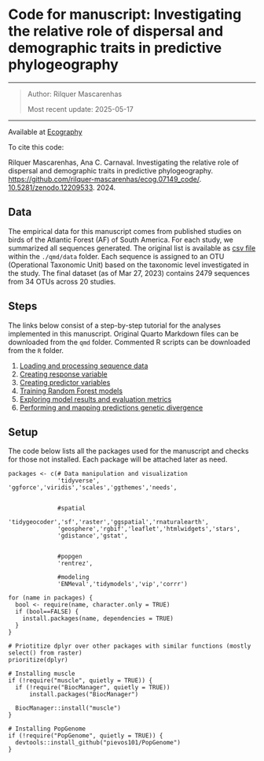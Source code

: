 # Code for manuscript: Investigating the relative role of dispersal and demographic traits in predictive phylogeography

------------------------------------------------------------------------

> Author: Rilquer Mascarenhas
> 
> Most recent update: 2025-05-17

------------------------------------------------------------------------
Available at [Ecography](https://doi.org/10.1111/ecog.07149)
 
To cite this code:

Rilquer Mascarenhas, Ana C. Carnaval. Investigating the relative role of dispersal and demographic traits in predictive phylogeography. https://github.com/rilquer-mascarenhas/ecog.07149_code/. [10.5281/zenodo.12209533](https://doi.org/10.5281/zenodo.12209533). 2024.

## Data

The empirical data for this manuscript comes from published studies on birds of the Atlantic Forest (AF) of South America. For each study, we summarized all sequences generated. The original list is available as [csv file](./qmd/data/afmtdna_orig) within the `./qmd/data` folder. Each sequence is assigned to an OTU (Operational Taxonomic Unit) based on the taxonomic level investigated in the study. The final dataset (as of Mar 27, 2023) contains 2479 sequences from 34 OTUs across 20 studies.

## Steps

The links below consist of a step-by-step tutorial for the analyses implemented in this manuscript. Original Quarto Markdown files can be downloaded from the `qmd` folder. Commented R scripts can be downloaded from the `R` folder.

1.  [Loading and processing sequence data](./qmd/1_loading.qmd)
2.  [Creating response variable](./qmd/2_response.qmd)
3.  [Creating predictor variables](./qmd/3_predictors.qmd)
4.  [Training Random Forest models](./qmd/4_training.qmd)
5.  [Exploring model results and evaluation metrics](./qmd/5_results.qmd)
6.  [Performing and mapping predictions genetic divergence](./qmd/6_predictions.qmd)

## Setup

The code below lists all the packages used for the manuscript and checks for those not installed. Each package will be attached later as need.

```{r}
packages <- c(# Data manipulation and visualization
              'tidyverse', 'ggforce','viridis','scales','ggthemes','needs',
              
              
              #spatial
              'tidygeocoder','sf','raster','ggspatial','rnaturalearth',
              'geosphere','rgbif','leaflet','htmlwidgets','stars',
              'gdistance','gstat',
              
              
              #popgen
              'rentrez',
              
              #modeling
              'ENMeval','tidymodels','vip','corrr')

for (name in packages) {
  bool <- require(name, character.only = TRUE)
  if (bool==FALSE) {
    install.packages(name, dependencies = TRUE)
  }
}

# Priotitize dplyr over other packages with similar functions (mostly select() from raster)
prioritize(dplyr)

# Installing muscle
if (!require("muscle", quietly = TRUE)) {
  if (!require("BiocManager", quietly = TRUE))
      install.packages("BiocManager")

  BiocManager::install("muscle")
}

# Installing PopGenome
if (!require("PopGenome", quietly = TRUE)) {
  devtools::install_github("pievos101/PopGenome")
}
```
